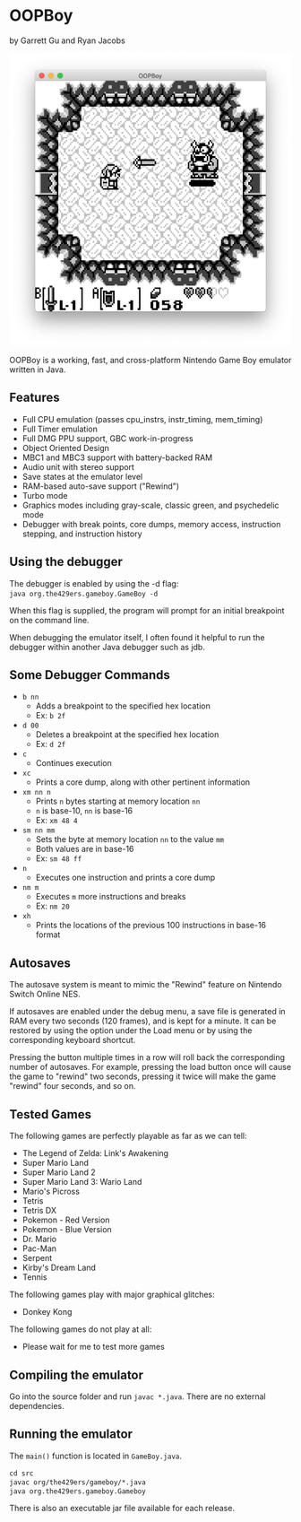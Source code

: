 # OOPBoy
by Garrett Gu and Ryan Jacobs

![A screenshot of OOPBoy playing The Legend of Zelda: Link's Awakening](https://raw.githubusercontent.com/429ers/OOPBoy/master/screenshot.png)

OOPBoy is a working, fast, and cross-platform Nintendo Game Boy emulator written in Java. 

## Features
- Full CPU emulation (passes cpu_instrs, instr_timing, mem_timing)
- Full Timer emulation
- Full DMG PPU support, GBC work-in-progress
- Object Oriented Design
- MBC1 and MBC3 support with battery-backed RAM
- Audio unit with stereo support
- Save states at the emulator level
- RAM-based auto-save support ("Rewind")
- Turbo mode
- Graphics modes including gray-scale, classic green, and psychedelic mode
- Debugger with break points, core dumps, memory access, instruction stepping, and instruction history

## Using the debugger
The debugger is enabled by using the -d flag:  
```java org.the429ers.gameboy.GameBoy -d```  

When this flag is supplied, the program will prompt for an initial breakpoint on the command line.  

When debugging the emulator itself, I often found it helpful to run the debugger within another Java debugger such as jdb.

## Some Debugger Commands
- `b nn`
	- Adds a breakpoint to the specified hex location
	- Ex: `b 2f`
- `d 00`
	- Deletes a breakpoint at the specified hex location
	- Ex: `d 2f`
- `c`
	- Continues execution
- `xc`
	- Prints a core dump, along with other pertinent information
- `xm nn n`
	- Prints `n` bytes starting at memory location `nn`
	- `n` is base-10, `nn` is base-16
	- Ex: `xm 48 4`
- `sm nn mm`
	- Sets the byte at memory location `nn` to the value `mm`
	- Both values are in base-16
	- Ex: `sm 48 ff`
- `n`
	- Executes one instruction and prints a core dump
- `nm m`
	- Executes `m` more instructions and breaks
	- Ex: `nm 20`
- `xh`
	- Prints the locations of the previous 100 instructions in base-16 format
	
## Autosaves
The autosave system is meant to mimic the "Rewind" feature on Nintendo Switch Online NES.  

If autosaves are enabled under the debug menu, a save file is generated in RAM every two seconds (120 frames), and is kept for a minute. It can be restored by using the option under the Load menu or by using the corresponding keyboard shortcut.  

Pressing the button multiple times in a row will roll back the corresponding number of autosaves. For example, pressing the load button once will cause the game to "rewind" two seconds, pressing it twice will make the game "rewind" four seconds, and so on.

## Tested Games
The following games are perfectly playable as far as we can tell:
- The Legend of Zelda: Link's Awakening
- Super Mario Land
- Super Mario Land 2
- Super Mario Land 3: Wario Land
- Mario's Picross
- Tetris
- Tetris DX
- Pokemon - Red Version
- Pokemon - Blue Version
- Dr. Mario
- Pac-Man
- Serpent
- Kirby's Dream Land
- Tennis

The following games play with major graphical glitches:
- Donkey Kong

The following games do not play at all:
- Please wait for me to test more games

## Compiling the emulator
Go into the source folder and run ```javac *.java```. There are no external dependencies.

## Running the emulator
The ```main()``` function is located in ```GameBoy.java```.
```
cd src
javac org/the429ers/gameboy/*.java
java org.the429ers.gameboy.Gameboy
```

There is also an executable jar file available for each release.
